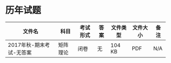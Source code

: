 # 历年试题

文件名|科目|考试形式|答案|文件类型|文件大小|备注
---|---|---|---|---|---|---
2017年秋-期末考试-无答案|矩阵理论|闭卷|无|104 KB|PDF|N/A
